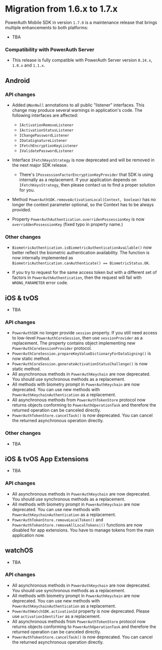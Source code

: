# Migration from 1.6.x to 1.7.x

PowerAuth Mobile SDK in version `1.7.0` is a maintenance release that brings multiple enhancements to both platforms:

- TBA  

### Compatibility with PowerAuth Server

- This release is fully compatible with PowerAuth Server version `0.24.x`, `1.0.x` and `1.1.x`.

## Android

### API changes

- Added `@NonNull` annotations to all public "listener" interfaces. This change may produce several warnings in application's code. The following interfaces are affected:
  - `IActivationRemoveListener`
  - `IActivationStatusListener`
  - `IChangePasswordListener`
  - `IDataSignatureListener`
  - `IFetchEncryptionKeyListener`
  - `IValidatePasswordListener`
  
- Interface `IFetchKeysStrategy` is now deprecated and will be removed in the next major SDK release.
  - There's `IPossessionFactorEncryptionKeyProvider` that SDK is using internally as a replacement. If your application depends on `IFetchKeysStrategy`, then please contact us to find a proper solution for you.

- Method `PowerAuthSDK.removeActivationLocal(Context, boolean)` has no longer the context parameter optional, so the Context has to be always provided.

- Property `PowerAuthAuthentication.overridenPossessionKey` is now `overriddenPossessionKey` (fixed typo in property name.)

### Other changes

- `BiometricAuthentication.isBiometricAuthenticationAvailable()` now better reflect the biometric authentication availability. The function is now internally implemented as `BiometricAuthentication.canAuthenticate() == BiometricStatus.OK`.

- If you try to request for the same access token but with a different set of factors in `PowerAuthAuthentication`, then the request will fail with `WRONG_PARAMETER` error code.

## iOS & tvOS

- TBA

### API changes

- `PowerAuthSDK` no longer provide `session` property. If you still need access to low-level `PowerAuthCoreSession`, then use `sessionProvider` as a replacement. The property contains object implementing new `PowerAuthCoreSessionProvider` protocol.
- `PowerAuthCoreSession.prepareKeyValueDictionaryForDataSigning()` is now static method.
- `PowerAuthCoreSession.generateActivationStatusChallenge()` is now static method.
- All asynchronous methods in `PowerAuthKeychain` are now deprecated. You should use synchronous methods as a replacement.
- All methods with biometry prompt in `PowerAuthKeychain` are now deprecated. You can use new methods with `PowerAuthKeychainAuthentication` as a replacement.
- All asynchronous methods from `PowerAuthTokenStore` protocol now returns objects conforming to `PowerAuthOperationTask` and therefore the returned operation can be canceled directly.
- `PowerAuthTokenStore.cancelTask()` is now deprecated. You can cancel the returned asynchronous operation directly.
    
### Other changes

- TBA

## iOS & tvOS App Extensions

- TBA

### API changes

- All asynchronous methods in `PowerAuthKeychain` are now deprecated. You should use synchronous methods as a replacement.
- All methods with biometry prompt in `PowerAuthKeychain` are now deprecated. You can use new methods with `PowerAuthKeychainAuthentication` as a replacement.
- `PowerAuthTokenStore.removeLocalToken()` and `PowerAuthTokenStore.removeAllLocalTokens|()` functions are now disabled for app extensions. You have to manage tokens from the main application now.

## watchOS

- TBA

### API changes

- All asynchronous methods in `PowerAuthKeychain` are now deprecated. You should use synchronous methods as a replacement.
- All methods with biometry prompt in `PowerAuthKeychain` are now deprecated. You can use new methods with `PowerAuthKeychainAuthentication` as a replacement.
- `PowerAuthWatchSDK.activationId` property is now deprecated. Please use `activationIdentifier` as a replacement.
- All asynchronous methods from `PowerAuthTokenStore` protocol now returns objects conforming to `PowerAuthOperationTask` and therefore the returned operation can be canceled directly.
- `PowerAuthTokenStore.cancelTask()` is now deprecated. You can cancel the returned asynchronous operation directly.
